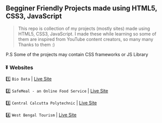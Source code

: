 ## Begginer Friendly Projects made using HTML5, CSS3, JavaScript

> This repo is collection of my projects (mostly sites) made using HTML5, CSS3, JavaScript. I made these while learning so some of them are inspired from YouTube content creators, so many many Thanks to them :) 

P.S Some of the projects may contain CSS frameworks or JS Library 

### ⏬ Websites

1️⃣ ```Bio Data``` | [Live Site](https://sumuhere.github.io/web-dev-projects/Biodata/biodata.html)

2️⃣ ```SafeMeal - an Online Food Service``` | [Live Site](https://sumuhere.github.io/web-dev-projects/SafeMeal/index.html)

3️⃣ ```Central Calcutta Polytechnic``` | [Live Site](https://sumuhere.github.io/web-dev-projects/ccpkolkata/index.html)

4️⃣ ```West Bengal Tourism``` | [Live Site](https://sumuhere.github.io/wbtourism/)

